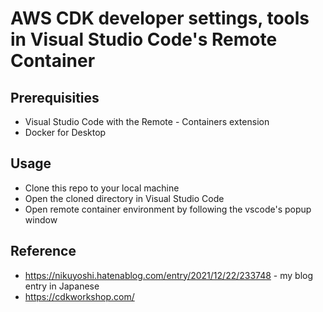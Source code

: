 # AWS CDK developer settings, tools in Visual Studio Code's Remote Container

## Prerequisities

* Visual Studio Code with the Remote - Containers extension
* Docker for Desktop

## Usage

* Clone this repo to your local machine
* Open the cloned directory in Visual Studio Code
* Open remote container environment by following the vscode's popup window

## Reference

* https://nikuyoshi.hatenablog.com/entry/2021/12/22/233748 - my blog entry in Japanese
* https://cdkworkshop.com/